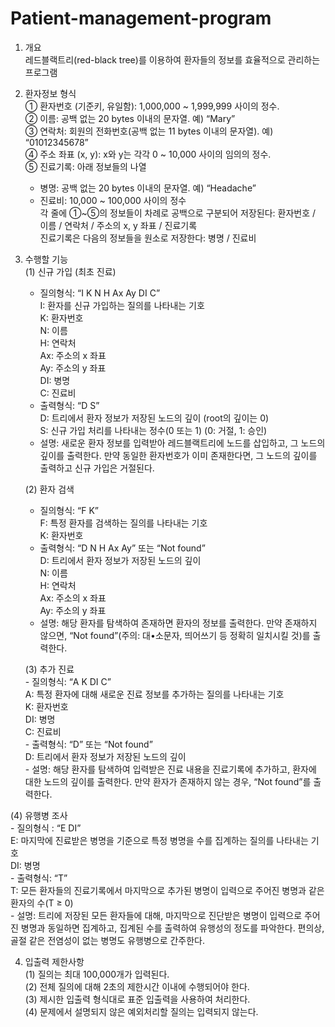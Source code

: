 # Patient-management-program

1. 개요   
레드블랙트리(red-black tree)를 이용하여 환자들의 정보를 효율적으로 관리하는 프로그램

2. 환자정보 형식   
  ① 환자번호 (기준키, 유일함): 1,000,000 ~ 1,999,999 사이의 정수.  
  ② 이름: 공백 없는 20 bytes 이내의 문자열. 예) “Mary”   
  ③ 연락처: 회원의 전화번호(공백 없는 11 bytes 이내의 문자열). 예) “01012345678”   
  ④ 주소 좌표 (x, y): x와 y는 각각 0 ~ 10,000 사이의 임의의 정수.   
  ⑤ 진료기록: 아래 정보들의 나열    
   - 병명: 공백 없는 20 bytes 이내의 문자열. 예) “Headache”    
   - 진료비: 10,000 ~ 100,000 사이의 정수   
  각 줄에 ①~⑤의 정보들이 차례로 공백으로 구분되어 저장된다: 환자번호 / 이름 / 연락처 / 주소의 x, y 좌표 / 진료기록   
  진료기록은 다음의 정보들을 원소로 저장한다: 병명 / 진료비   
      
3. 수행할 기능   
  (1) 신규 가입 (최초 진료)   
    - 질의형식: “I K N H Ax Ay DI C”    
        I: 환자를 신규 가입하는 질의를 나타내는 기호    
        K: 환자번호   
        N: 이름   
        H: 연락처    
        Ax: 주소의 x 좌표    
        Ay: 주소의 y 좌표    
        DI: 병명    
        C: 진료비    
    - 출력형식: “D S”   
        D: 트리에서 환자 정보가 저장된 노드의 깊이 (root의 깊이는 0)   
        S: 신규 가입 처리를 나타내는 정수(0 또는 1) (0: 거절, 1: 승인)   
    - 설명: 새로운 환자 정보를 입력받아 레드블랙트리에 노드를 삽입하고, 그 노드의 깊이를 출력한다. 만약 동일한 환자번호가 이미 존재한다면, 그 노드의 깊이를 출력하고 신규 가입은 거절된다.    
 
   (2) 환자 검색   
      - 질의형식: “F K”   
            F: 특정 환자를 검색하는 질의를 나타내는 기호    
            K: 환자번호   
      - 출력형식: “D N H Ax Ay” 또는 “Not found”    
          D: 트리에서 환자 정보가 저장된 노드의 깊이   
          N: 이름   
          H: 연락처    
          Ax: 주소의 x 좌표    
          Ay: 주소의 y 좌표    
      - 설명: 해당 환자를 탐색하여 존재하면 환자의 정보를 출력한다. 만약 존재하지 않으면, “Not found”(주의: 대•소문자, 띄어쓰기 등 정확히 일치시킬 것)를 출력한다.    
 
   (3) 추가 진료   
        - 질의형식: “A K DI C”    
          A: 특정 환자에 대해 새로운 진료 정보를 추가하는 질의를 나타내는 기호    
          K: 환자번호   
          DI: 병명    
          C: 진료비    
        - 출력형식: “D” 또는 “Not found”    
          D: 트리에서 환자 정보가 저장된 노드의 깊이   
        - 설명: 해당 환자를 탐색하여 입력받은 진료 내용을 진료기록에 추가하고, 환자에 대한 노드의 깊이를 출력한다. 만약 환자가 존재하지 않는 경우, “Not found”를 출력한다.    

  (4) 유행병 조사    
        - 질의형식 : “E DI”   
          E: 마지막에 진료받은 병명을 기준으로 특정 병명을 수를 집계하는 질의를 나타내는 기호    
          DI: 병명    
        - 출력형식: “T”   
          T: 모든 환자들의 진료기록에서 마지막으로 추가된 병명이 입력으로 주어진 병명과 같은 환자의 수(T ≥ 0)    
        - 설명: 트리에 저장된 모든 환자들에 대해, 마지막으로 진단받은 병명이 입력으로 주어진 병명과 동일하면 집계하고, 집계된 수를 출력하여 유행성의 정도를 파악한다. 편의상, 골절 같은 전염성이 없는 병명도 유행병으로 간주한다.    

4. 입출력 제한사항   
  (1) 질의는 최대 100,000개가 입력된다.    
  (2) 전체 질의에 대해 2초의 제한시간 이내에 수행되어야 한다.    
  (3) 제시한 입출력 형식대로 표준 입출력을 사용하여 처리한다.   
  (4) 문제에서 설명되지 않은 예외처리할 질의는 입력되지 않는다.    
